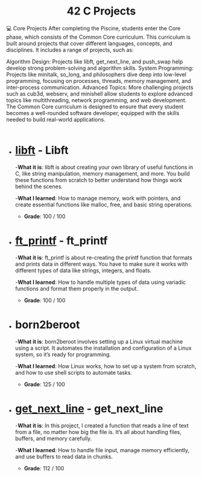 <div align="center">

# 42 C Projects

</div>

💻 Core Projects
After completing the Piscine, students enter the Core phase, which consists of the Common Core curriculum. This curriculum is built around projects that cover different languages, concepts, and disciplines. It includes a range of projects, such as:

Algorithm Design: Projects like libft, get_next_line, and push_swap help develop strong problem-solving and algorithm skills.
System Programming: Projects like minitalk, so_long, and philosophers dive deep into low-level programming, focusing on processes, threads, memory management, and inter-process communication.
Advanced Topics: More challenging projects such as cub3d, webserv, and minishell allow students to explore advanced topics like multithreading, network programming, and web development.
The Common Core curriculum is designed to ensure that every student becomes a well-rounded software developer, equipped with the skills needed to build real-world applications.
</br>
</br>
- # [libft](https://github.com/samiaamer/42projects/tree/ab7a5c56509d4157e3f43e82211aa38688fdde8b/core/libft) - Libft

  -**What it is**: libft is about creating your own library of useful functions in C, like string manipulation, memory management, and more. You build these functions from scratch to better understand how things work behind the scenes.
  
    -**What I learned**: How to manage memory, work with pointers, and create essential functions like malloc, free, and basic string operations.
  
  - **Grade**: 100 / 100
    </br>
    
- # [ft_printf](https://github.com/samiaamer/42projects/tree/1c8cff8c5ae42a6b4ac0670e461f2ddd53035211/core/libft) - ft_printf

   -**What it is**: ft_printf is about re-creating the printf function that formats and prints data in different ways. You have to make sure it works with different types of data like strings, integers, and floats.

  -**What I learned**: How to handle multiple types of data using variadic functions and format them properly in the output.

  - **Grade**: 100 / 100
    </br>
    
- # born2beroot

   -**What it is**: born2beroot involves setting up a Linux virtual machine using a script. It automates the installation and configuration of a Linux system, so it’s ready for programming.

   -**What I learned**: How Linux works, how to set up a system from scratch, and how to use shell scripts to automate tasks.
  
  - **Grade**: 125 / 100
    </br>
    
- # [get_next_line](https://github.com/samiaamer/42projects/tree/1c8cff8c5ae42a6b4ac0670e461f2ddd53035211/core/GNL) - get_next_line

  -**What it is**: In this project, I created a function that reads a line of text from a file, no matter how big the file is. It’s all about handling files, buffers, and memory carefully.

   -**What I learned**: How to handle file input, manage memory efficiently, and use buffers to read data in chunks.
  
  - **Grade**: 112 / 100
    
</br>
</br>
</br>

